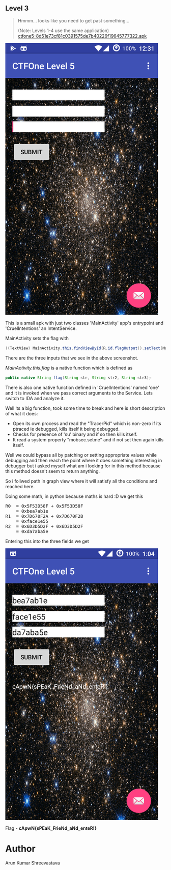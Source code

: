 ## Level 3

>Hmmm... looks like you need to get past something...
>
>(Note: Levels 1-4 use the same application)</br>
>[ctfone5-8d51e73cf81c0391575de7b40226f19645777322.apk](./../challanges/ctfone5-8d51e73cf81c0391575de7b40226f19645777322.apk)

![l5_view](l5_view.png)

This is a small apk with just two classes 'MainActivity' app's entrypoint and 'CruelIntentions' an IntentService.

MainActivity sets the flag with 
```java
((TextView) MainActivity.this.findViewById(R.id.flagOutput)).setText(MainActivity.this.flag(((TextView) MainActivity.this.findViewById(R.id.s0)).getText().toString(), ((TextView) MainActivity.this.findViewById(R.id.s1)).getText().toString(), ((TextView) MainActivity.this.findViewById(R.id.s2)).getText().toString()));
```
There are the three inputs that we see in the above screenshot.

<i>MainActivity.this.flag</i> is a native function which is defined as
```java
public native String flag(String str, String str2, String str3);
```

There is also one native function defined in 'CruelIntentions' named 'one' and it is invoked when we pass correct arguments to the Service. Lets switch to IDA and analyze it.

Well its a big function, took some time to break and here is short description of what it does:

* Open its own process and read the "TracerPid" which is non-zero if its ptraced ie debugged, kills itself it being debugged.
* Checks for presence of 'su' binary and if so then kills itself.
* It read a system property "mobsec.setme" and if not set then again kills itself.

Well we could bypass all by patching or setting appropriate values while debugging and then reach the point where it does something interesting in debugger but i asked myself what am i looking for in this method because this method doesn't seem to return anything.

So i follwed path in graph view where it will satisfy all the conditions and reached here.

Doing some math, in python because maths is hard :D we get this

<pre>
R0  = 0x5F53D58F + 0x5F53D58F
    = 0xbea7ab1e
R1  = 0x7D670F2A + 0x7D670F2B
    = 0xface1e55
R2  = 0x6D3D5D2F + 0x6D3D5D2F
    = 0xda7aba5e
</pre>

Entering this into the three fields we get

![l5_flag](l5_flag.png)

Flag - <b>cApwN{sPEaK_FrieNd_aNd_enteR!}</b>


Author
====
Arun Kumar Shreevastava